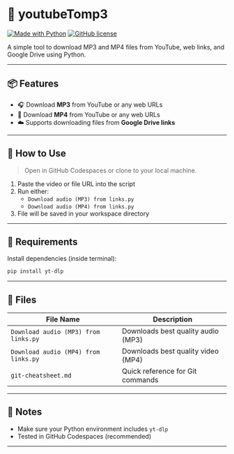 # 🎵 youtubeTomp3

[![Made with Python](https://img.shields.io/badge/Made%20with-Python-blue?style=flat&logo=python)](https://www.python.org/)
[![GitHub license](https://img.shields.io/github/license/YYL1129/youtubeTomp3?style=flat)](LICENSE)

A simple tool to download MP3 and MP4 files from YouTube, web links, and Google Drive using Python.

---

## 📦 Features

- 🎧 Download **MP3** from YouTube or any web URLs  
- 🎥 Download **MP4** from YouTube or any web URLs  
- ☁️ Supports downloading files from **Google Drive links**

---

## 🚀 How to Use

> Open in GitHub Codespaces or clone to your local machine.

1. Paste the video or file URL into the script
2. Run either:
   - `Download audio (MP3) from links.py`
   - `Download audio (MP4) from links.py`
3. File will be saved in your workspace directory

---

## 🔧 Requirements

Install dependencies (inside terminal):

```bash
pip install yt-dlp
```

---

## 📁 Files

| File Name                                | Description                       |
|------------------------------------------|-----------------------------------|
| `Download audio (MP3) from links.py`     | Downloads best quality audio (MP3) |
| `Download audio (MP4) from links.py`     | Downloads best quality video (MP4) |
| `git-cheatsheet.md`                      | Quick reference for Git commands  |

---

## 🧠 Notes

- Make sure your Python environment includes `yt-dlp`
- Tested in GitHub Codespaces (recommended)

---


